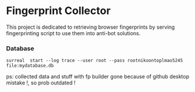 # Fingerprint Collector

This project is dedicated to retrieving browser fingerprints by serving fingerprinting script to use them into anti-bot solutions.

### Database
```
surreal  start --log trace --user root --pass rootnikoontoplmao5245 file:mydatabase.db
```

ps: collected data and stuff with fp builder gone because of github desktop mistake !, so prob outdated !